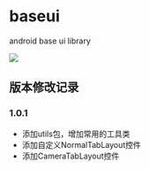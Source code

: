 # baseui
android base ui library

[![](https://jitpack.io/v/chezi008/baseui.svg)](https://jitpack.io/#chezi008/baseui)

## 版本修改记录
### 1.0.1
- 添加utils包，增加常用的工具类
- 添加自定义NormalTabLayout控件
- 添加CameraTabLayout控件